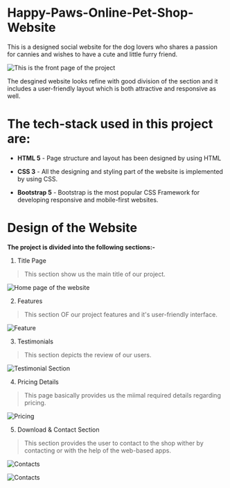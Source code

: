 # Happy-Paws-Online-Pet-Shop-Website

This is a designed social website for the dog lovers who shares a passion for cannies and wishes to have a cute and little furry friend.

![This is the front page of the project](https://github.com/Mansi021/Happy-Paws-Online-Pet-Shop-Website/blob/main/New%20folder/Title.png)

The desgined website looks refine with good division of the section and it includes a user-friendly layout which is both attractive and responsive as well. 

# The tech-stack used in this project are:
- **HTML 5** - Page structure and layout has been designed by using HTML

- **CSS 3** - All the designing and styling part of the website is implemented by using CSS.

- **Bootstrap 5** - Bootstrap is the most popular CSS Framework for developing responsive and mobile-first websites.

# Design of the Website
**The project is divided into the following sections:-**
1. Title Page 
  > This section show us the main title of our project.

![Home page of the website](https://github.com/Mansi021/Happy-Paws-Online-Pet-Shop-Website/blob/main/New%20folder/Title.png)


2. Features 
  > This section OF our project features and it's user-friendly interface.

![Feature](https://github.com/Mansi021/Happy-Paws-Online-Pet-Shop-Website/blob/main/New%20folder/Features.png)


3. Testimonials 
  > This section depicts the review of our users.

![Testimonial Section](https://github.com/Mansi021/Happy-Paws-Online-Pet-Shop-Website/blob/main/New%20folder/Testimonials.png)


4. Pricing Details 
  > This page basically provides us the miimal required details regarding pricing.

![Pricing](https://github.com/Mansi021/Happy-Paws-Online-Pet-Shop-Website/blob/main/New%20folder/Pricing.png)


5. Download & Contact Section 
  > This section provides the user to contact to the shop wither by contacting or with the help of the web-based apps.

![Contacts](https://github.com/Mansi021/Happy-Paws-Online-Pet-Shop-Website/blob/main/New%20folder/Downloads.png)

![Contacts](https://github.com/Mansi021/Happy-Paws-Online-Pet-Shop-Website/blob/main/New%20folder/Contacts.png)
